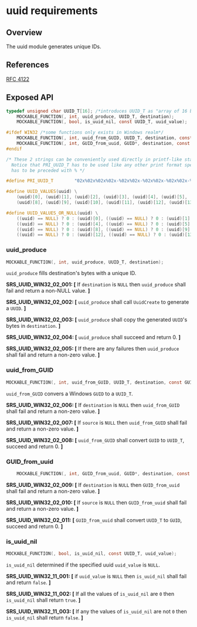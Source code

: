 # uuid requirements

## Overview
The uuid module generates unique IDs.

## References

[RFC 4122](https://datatracker.ietf.org/doc/html/rfc4122)

## Exposed API

```c
typedef unsigned char UUID_T[16]; /*introduces UUID_T as "array of 16 bytes"*/
    MOCKABLE_FUNCTION(, int, uuid_produce, UUID_T, destination);
    MOCKABLE_FUNCTION(, bool, is_uuid_nil, const UUID_T, uuid_value);

#ifdef WIN32 /*some functions only exists in Windows realm*/
    MOCKABLE_FUNCTION(, int, uuid_from_GUID, UUID_T, destination, const GUID*, source);
    MOCKABLE_FUNCTION(, int, GUID_from_uuid, GUID*, destination, const UUID_T, source);
#endif

/* These 2 strings can be conveniently used directly in printf-like statements
  Notice that PRI_UUID_T has to be used like any other print format specifier, meaning it
  has to be preceded with % */

#define PRI_UUID_T        "02x%02x%02x%02x-%02x%02x-%02x%02x-%02x%02x-%02x%02x%02x%02x%02x%02x"

#define UUID_VALUES(uuid) \
    (uuid)[0], (uuid)[1], (uuid)[2], (uuid)[3], (uuid)[4], (uuid)[5], (uuid)[6], (uuid)[7], \
    (uuid)[8], (uuid)[9], (uuid)[10], (uuid)[11], (uuid)[12], (uuid)[13], (uuid)[14], (uuid)[15]

#define UUID_VALUES_OR_NULL(uuid) \
    ((uuid) == NULL) ? 0 : (uuid)[0], ((uuid) == NULL) ? 0 : (uuid)[1], ((uuid) == NULL) ? 0 : (uuid)[2], ((uuid) == NULL) ? 0 : (uuid)[3], \
    ((uuid) == NULL) ? 0 : (uuid)[4], ((uuid) == NULL) ? 0 : (uuid)[5], ((uuid) == NULL) ? 0 : (uuid)[6], ((uuid) == NULL) ? 0 : (uuid)[7], \
    ((uuid) == NULL) ? 0 : (uuid)[8], ((uuid) == NULL) ? 0 : (uuid)[9], ((uuid) == NULL) ? 0 : (uuid)[10], ((uuid) == NULL) ? 0 : (uuid)[11], \
    ((uuid) == NULL) ? 0 : (uuid)[12], ((uuid) == NULL) ? 0 : (uuid)[13], ((uuid) == NULL) ? 0 : (uuid)[14], ((uuid) == NULL) ? 0 : (uuid)[15] \

```

###  uuid_produce
```c
MOCKABLE_FUNCTION(, int, uuid_produce, UUID_T, destination);
```

`uuid_produce` fills destination's bytes with a unique ID.

**SRS_UUID_WIN32_02_001: [** If `destination` is `NULL` then `uuid_produce` shall fail and return a non-NULL value. **]**

**SRS_UUID_WIN32_02_002: [** `uuid_produce` shall call `UuidCreate` to generate a `UUID`. **]**

**SRS_UUID_WIN32_02_003: [** `uuid_produce` shall copy the generated `UUID`'s bytes in `destination`. **]**

**SRS_UUID_WIN32_02_004: [** `uuid_produce` shall succeed and return 0. **]**

**SRS_UUID_WIN32_02_005: [** If there are any failures then `uuid_produce` shall fail and return a non-zero value. **]**

### uuid_from_GUID
```c
MOCKABLE_FUNCTION(, int, uuid_from_GUID, UUID_T, destination, const GUID*, source);
```

`uuid_from_GUID` convers a Windows `GUID` to a `UUID_T`.

**SRS_UUID_WIN32_02_006: [** If `destination` is `NULL` then `uuid_from_GUID` shall fail and return a non-zero value. **]**

**SRS_UUID_WIN32_02_007: [** If `source` is `NULL` then `uuid_from_GUID` shall fail and return a non-zero value. **]**

**SRS_UUID_WIN32_02_008: [** `uuid_from_GUID` shall convert `GUID` to `UUID_T`, succeed and return 0. **]**

### GUID_from_uuid
```c
    MOCKABLE_FUNCTION(, int, GUID_from_uuid, GUID*, destination, const UUID_T, source);
```

**SRS_UUID_WIN32_02_009: [** If `destination` is `NULL` then `GUID_from_uuid` shall fail and return a non-zero value. **]**

**SRS_UUID_WIN32_02_010: [** If `source` is `NULL` then `GUID_from_uuid` shall fail and return a non-zero value. **]**

**SRS_UUID_WIN32_02_011: [** `GUID_from_uuid` shall convert `UUID_T` to `GUID`, succeed and return 0. **]**

### is_uuid_nil

```C
MOCKABLE_FUNCTION(, bool, is_uuid_nil, const UUID_T, uuid_value);
```

`is_uuid_nil` determined if the specified uuid `uuid_value` is `NULL`.

**SRS_UUID_WIN32_11_001: [** if `uuid_value` is `NULL` then `is_uuid_nil` shall fail and return `false`. **]**

**SRS_UUID_WIN32_11_002: [** If all the values of `is_uuid_nil` are `0` then `is_uuid_nil` shall return `true`. **]**

**SRS_UUID_WIN32_11_003: [** If any the values of `is_uuid_nil` are not `0` then `is_uuid_nil` shall return `false`. **]**
